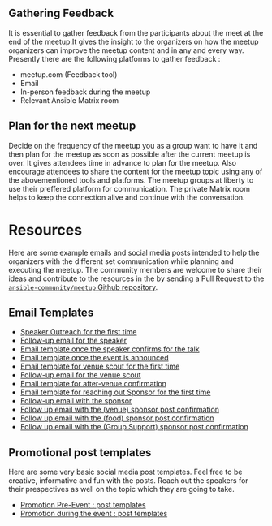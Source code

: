 ## Gathering Feedback


It is essential to gather feedback from the participants about the meet at the end of the meetup.It gives the insight to the organizers on how the meetup organizers can improve the meetup content and in any and every way. Presently there are the following platforms to gather feedback :

- meetup.com (Feedback tool)
- Email
- In-person feedback during the meetup
- Relevant Ansible Matrix room

## Plan for the next meetup

Decide on the frequency of the meetup you as a group want to have it and then plan for the meetup as soon as possible after the current meetup is over. It gives attendees time in advance to plan for the meetup. Also encourage attendees to share the content for the meetup topic using any of the abovementioned tools and platforms. The meetup groups at liberty to use their preffered platform for communication. The private Matrix room helps to keep the connection alive and continue with the conversation.

# Resources

Here are some example emails and social media posts intended to help the organizers with the different set communication while planning and executing the meetup. The community members are welcome to share their ideas and contribute to the resources in the by sending a Pull Request to the [`ansible-community/meetup` Github repository](https://github.com/ansible-community/meetup).

## Email Templates

- [Speaker Outreach for the first time](./resources/email_templates/speaker_outreach_for_the_first_time.md)
- [Follow-up email for the speaker](./resources/email_templates/follow-up_email_for_the_speaker.md)
- [Email template once the speaker confirms for the talk](./resources/email_templates/once_the_speaker_confirms_for_the_talk.md)
- [Email template once the event is announced](./resources/email_templates/speaker_communication_once_the_event_is_announced.md)
- [Email template for venue scout for the first time](./resources/email_templates/venue_scout_for_the_first_time.md)
- [Follow-up email for the venue scout](./resources/email_templates/venue_scout_follow_up.md)
- [Email template for after-venue confirmation](./resources/email_templates/venue_scout_post_confirmation.md)
- [Email template for reaching out Sponsor for the first time](./resources/email_templates/sponsor_reaching_out_for_the_first_time.md)
- [Follow-up email with the sponsor](./resources/email_templates/sponsor_follow_up.md)
- [Follow up email with the (venue) sponsor post confirmation](./resources/email_templates/sponsor_venue_post_confirmation.md)
- [Follow up email with the (food) sponsor post confirmation](./resources/email_templates/sponsor_food_post_confirmation.md)
- [Follow up email with the (Group Support) sponsor post confirmation](./resources/email_templates/sponsor_supporter_post_confirmation.md)

## Promotional post templates

Here are some very basic social media post templates. Feel free to be creative, informative and fun with the posts. Reach out the speakers for their prespectives as well on the topic which they are going to take.

- [Promotion Pre-Event : post templates](./resources/social_media_post_templates/during_event_post_templates.md)
- [Promotion during the event : post templates](./resources/social_media_post_templates/pre_event_post_templates.md)
